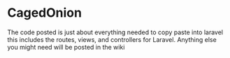 # CagedOnion

The code posted is just about everything needed to copy paste into laravel this includes the routes, views, and controllers for Laravel. 
Anything else you might need will be posted in the wiki
